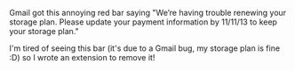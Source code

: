 Gmail got this annoying red bar saying "We’re having trouble renewing your storage plan. Please update your payment information by 11/11/13 to keep your storage plan."

I'm tired of seeing this bar (it's due to a Gmail bug, my storage plan is fine :D) so I wrote an extension to remove it!